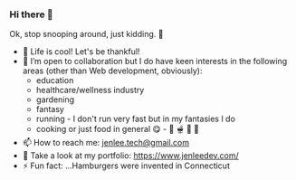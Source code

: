 ### Hi there 👋

<!--
**jenlee-tech/jenlee-tech** is a ✨ _special_ ✨ repository because its `README.md` (this file) appears on your GitHub profile. -->

Ok, stop snooping around, just kidding.  🤣 


- 🙏 Life is cool! Let's be thankful!
- 👯 I’m open to collaboration but I do have keen interests in the following areas (other than Web development, obviously): 
     - education
     - healthcare/wellness industry
     - gardening
     - fantasy
     - running - I don't run very fast but in my fantasies I do
     - cooking or just food in general 😋 - 🍗 🫕 🍿 🍛
- 📫 How to reach me: jenlee.tech@gmail.com
- 🔗 Take a look at my portfolio: https://www.jenleedev.com/
- ⚡ Fun fact: ...Hamburgers were invented in Connecticut

